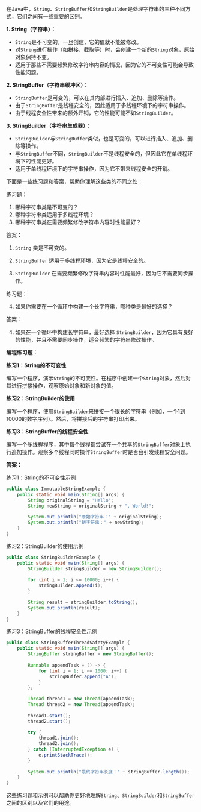 ﻿
在Java中，`String`、`StringBuffer`和`StringBuilder`是处理字符串的三种不同方式，它们之间有一些重要的区别。

**1. String（字符串）：**
- `String`是不可变的，一旦创建，它的值就不能被修改。
- 对`String`进行操作（如拼接、截取等）时，会创建一个新的`String`对象，原始对象保持不变。
- 适用于那些不需要频繁修改字符串内容的情况，因为它的不可变性可能会导致性能问题。

**2. StringBuffer（字符串缓冲区）：**
- `StringBuffer`是可变的，可以在其内部进行插入、追加、删除等操作。
- 由于`StringBuffer`是线程安全的，因此适用于多线程环境下的字符串操作。
- 由于线程安全性带来的额外开销，它的性能可能不如`StringBuilder`。

**3. StringBuilder（字符串生成器）：**
- `StringBuilder`与`StringBuffer`类似，也是可变的，可以进行插入、追加、删除等操作。
- 与`StringBuffer`不同，`StringBuilder`不是线程安全的，但因此它在单线程环境下的性能更好。
- 适用于单线程环境下的字符串操作，因为它不带来线程安全的开销。


下面是一些练习题和答案，帮助你理解这些类的不同之处：

练习题：

1. 哪种字符串类是不可变的？
2. 哪种字符串类适用于多线程环境？
3. 哪种字符串类在需要频繁修改字符串内容时性能最好？

答案：

1. `String` 类是不可变的。

2. `StringBuffer` 适用于多线程环境，因为它是线程安全的。

3. `StringBuilder` 在需要频繁修改字符串内容时性能最好，因为它不需要同步操作。

练习题：

4. 如果你需要在一个循环中构建一个长字符串，哪种类是最好的选择？

答案：

4. 如果在一个循环中构建长字符串，最好选择 `StringBuilder`，因为它具有良好的性能，并且不需要同步操作，适合频繁的字符串修改操作。






**编程练习题：**

**练习1：String的不可变性**

编写一个程序，演示`String`的不可变性。在程序中创建一个`String`对象，然后对其进行拼接操作，观察原始对象和新对象的值。

**练习2：StringBuilder的使用**

编写一个程序，使用`StringBuilder`来拼接一个很长的字符串（例如，一个1到10000的数字序列）。然后，将拼接后的字符串打印出来。

**练习3：StringBuffer的线程安全性**

编写一个多线程程序，其中每个线程都尝试在一个共享的`StringBuffer`对象上执行追加操作。观察多个线程同时操作`StringBuffer`时是否会引发线程安全问题。

**答案：**

练习1：String的不可变性示例

```java
public class ImmutableStringExample {
    public static void main(String[] args) {
        String originalString = "Hello";
        String newString = originalString + ", World!";
        
        System.out.println("原始字符串：" + originalString);
        System.out.println("新字符串：" + newString);
    }
}
```

练习2：StringBuilder的使用示例

```java
public class StringBuilderExample {
    public static void main(String[] args) {
        StringBuilder stringBuilder = new StringBuilder();
        
        for (int i = 1; i <= 10000; i++) {
            stringBuilder.append(i);
        }
        
        String result = stringBuilder.toString();
        System.out.println(result);
    }
}
```

练习3：StringBuffer的线程安全性示例

```java
public class StringBufferThreadSafetyExample {
    public static void main(String[] args) {
        StringBuffer stringBuffer = new StringBuffer();
        
        Runnable appendTask = () -> {
            for (int i = 1; i <= 1000; i++) {
                stringBuffer.append("A");
            }
        };
        
        Thread thread1 = new Thread(appendTask);
        Thread thread2 = new Thread(appendTask);
        
        thread1.start();
        thread2.start();
        
        try {
            thread1.join();
            thread2.join();
        } catch (InterruptedException e) {
            e.printStackTrace();
        }
        
        System.out.println("最终字符串长度：" + stringBuffer.length());
    }
}
```

这些练习题和示例可以帮助你更好地理解`String`、`StringBuilder`和`StringBuffer`之间的区别以及它们的用途。
